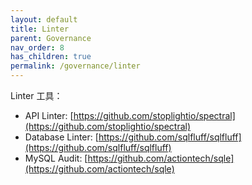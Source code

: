 ```yaml
---
layout: default
title: Linter
parent: Governance
nav_order: 8
has_children: true
permalink: /governance/linter
---
```


Linter 工具：

- API Linter: [https://github.com/stoplightio/spectral](https://github.com/stoplightio/spectral)
- Database Linter: [https://github.com/sqlfluff/sqlfluff](https://github.com/sqlfluff/sqlfluff)
- MySQL Audit: [https://github.com/actiontech/sqle](https://github.com/actiontech/sqle)
